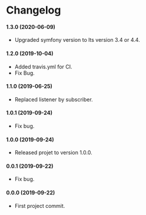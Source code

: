 Changelog
=========

#### 1.3.0 (2020-06-09)

* Upgraded symfony version to lts version 3.4 or 4.4.

#### 1.2.0 (2019-10-04)

* Added travis.yml for CI.
* Fix Bug.

#### 1.1.0 (2019-06-25)

* Replaced listener by subscriber.

#### 1.0.1 (2019-09-24)

* Fix bug.

#### 1.0.0 (2019-09-24)

* Released projet to version 1.0.0.

#### 0.0.1 (2019-09-22)

* Fix bug.

#### 0.0.0 (2019-09-22)

* First project commit.
